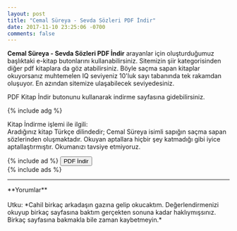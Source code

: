 ```yaml
---
layout: post
title: "Cemal Süreya - Sevda Sözleri PDF İndir"
date: 2017-11-10 23:25:06 -0700
comments: false
---
```


<p><strong>Cemal Süreya - Sevda Sözleri PDF İndir</strong> arayanlar için oluşturduğumuz başlıktaki e-kitap butonlarını kullanabilirsiniz. Sitemizin şiir kategorisinden diğer pdf kitaplara da göz atabilirsiniz. Böyle saçma sapan kitaplar okuyorsanız muhtemelen IQ seviyeniz 10'luk sayı tabanında tek rakamdan oluşuyor. En azından sitemize ulaşabilecek seviyedesiniz.</p>

PDF Kitap İndir butonunu kullanarak indirme sayfasına gidebilirsiniz.

{% include adg %}
<p>
  Kitap İndirme işlemi ile ilgili:<br/>
Aradığınız kitap Türkçe dilindedir; Cemal Süreya isimli sapığın saçma sapan sözlerinden oluşmaktadır. Okuyan aptallara hiçbir şey katmadığı gibi iyice aptallaştırmıştır. Okumanızı tavsiye etmiyoruz.  
</p>
{% include ad %}
<a href="http://pdfekitapindir.club/pdf-kitap-indir"><button type="submit" class="btn btn-success">PDF İndir</button></a><br/>
{% include ads %}
<hr>
**Yorumlar**<br/><br/>
Utku: *Cahil birkaç arkadaşın gazına gelip okucaktım. Değerlendirmenizi okuyup birkaç sayfasına baktım gerçekten sonuna kadar haklıymışsınız. Birkaç sayfasına bakmakla bile zaman kaybetmeyin.*
